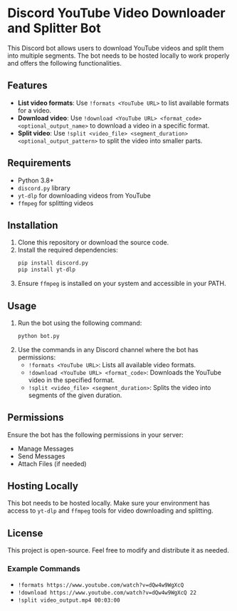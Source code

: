 
# Discord YouTube Video Downloader and Splitter Bot

This Discord bot allows users to download YouTube videos and split them into multiple segments. The bot needs to be hosted locally to work properly and offers the following functionalities.

## Features
- **List video formats**: Use `!formats <YouTube URL>` to list available formats for a video.
- **Download video**: Use `!download <YouTube URL> <format_code> <optional_output_name>` to download a video in a specific format.
- **Split video**: Use `!split <video_file> <segment_duration> <optional_output_pattern>` to split the video into smaller parts.

## Requirements
- Python 3.8+
- `discord.py` library
- `yt-dlp` for downloading videos from YouTube
- `ffmpeg` for splitting videos

## Installation
1. Clone this repository or download the source code.
2. Install the required dependencies:
   ```bash
   pip install discord.py
   pip install yt-dlp
   ```
3. Ensure `ffmpeg` is installed on your system and accessible in your PATH.

## Usage
1. Run the bot using the following command:
   ```bash
   python bot.py
   ```
2. Use the commands in any Discord channel where the bot has permissions:
   - `!formats <YouTube URL>`: Lists all available video formats.
   - `!download <YouTube URL> <format_code>`: Downloads the YouTube video in the specified format.
   - `!split <video_file> <segment_duration>`: Splits the video into segments of the given duration.

## Permissions
Ensure the bot has the following permissions in your server:
- Manage Messages
- Send Messages
- Attach Files (if needed)

## Hosting Locally
This bot needs to be hosted locally. Make sure your environment has access to `yt-dlp` and `ffmpeg` tools for video downloading and splitting.

## License
This project is open-source. Feel free to modify and distribute it as needed.

### Example Commands
- `!formats https://www.youtube.com/watch?v=dQw4w9WgXcQ`
- `!download https://www.youtube.com/watch?v=dQw4w9WgXcQ 22`
- `!split video_output.mp4 00:03:00`

